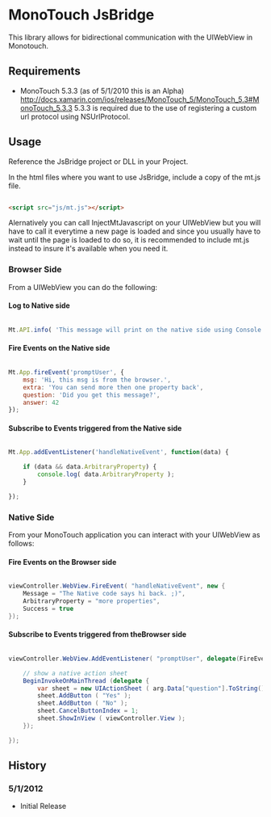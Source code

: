 # MonoTouch JsBridge

This library allows for bidirectional communication with the UIWebView in Monotouch.

## Requirements

* MonoTouch 5.3.3 (as of 5/1/2010 this is an Alpha)
http://docs.xamarin.com/ios/releases/MonoTouch_5/MonoTouch_5.3#MonoTouch_5.3.3
5.3.3 is required due to the use of registering a custom url protocol using NSUrlProtocol.

## Usage

Reference the JsBridge project or DLL in your Project.

In the html files where you want to use JsBridge, include a copy of the mt.js file.

```html

<script src="js/mt.js"></script>

```

Alernatively you can call InjectMtJavascript on your UIWebView but you will have to call it everytime a new page is loaded and since you usually have to wait until the page is loaded to do so, it is recommended to include mt.js instead to insure it's available when you need it.

### Browser Side

From a UIWebView you can do the following:

#### Log to Native side 

```javascript

Mt.API.info( 'This message will print on the native side using Console.WriteLine' );

```

#### Fire Events on the Native side 

```javascript

Mt.App.fireEvent('promptUser', { 
    msg: 'Hi, this msg is from the browser.',
    extra: 'You can send more then one property back',
    question: 'Did you get this message?',
    answer: 42
});

```

#### Subscribe to Events triggered from the Native side 

```javascript

Mt.App.addEventListener('handleNativeEvent', function(data) {

    if (data && data.ArbitraryProperty) {
	    console.log( data.ArbitraryProperty );
    }

});

```

### Native Side

From your MonoTouch application you can interact with your UIWebView as follows:

#### Fire Events on the Browser side 

```c#

viewController.WebView.FireEvent( "handleNativeEvent", new {
	Message = "The Native code says hi back. ;)",
    ArbitraryProperty = "more properties",
    Success = true
});

```

#### Subscribe to Events triggered from theBrowser side 

```c#

viewController.WebView.AddEventListener( "promptUser", delegate(FireEventData arg) {

    // show a native action sheet
    BeginInvokeOnMainThread (delegate { 
        var sheet = new UIActionSheet ( arg.Data["question"].ToString() );
        sheet.AddButton ( "Yes" );
        sheet.AddButton ( "No" );
        sheet.CancelButtonIndex = 1;
        sheet.ShowInView ( viewController.View );
    });

});

```


## History 

### 5/1/2012 
* Initial Release

